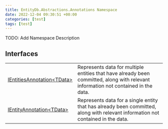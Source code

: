 ```yaml
---
title: EntityDb.Abstractions.Annotations Namespace
date: 2022-12-04 09:30:51 +00:00
categories: [test]
tags: [test]
---
```



TODO: Add Namespace Description

## Interfaces
<table><tr><td><!--/posts/dotnet-entitydb-abstractions-annotations-ientitiesannotation`1--><a href='#'>IEntitiesAnnotation&lt;TData&gt;</a></td><td>
Represents data for multiple entities that have already been committed, along with relevant information not
contained
in the data.
</td></tr><tr><td><!--/posts/dotnet-entitydb-abstractions-annotations-ientityannotation`1--><a href='#'>IEntityAnnotation&lt;TData&gt;</a></td><td>
Represents data for a single entity that has already been committed, along with relevant information not contained
in the data.
</td></tr></table>
